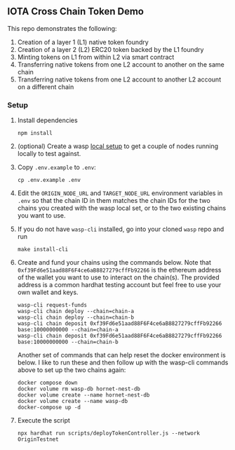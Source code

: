 ## IOTA Cross Chain Token Demo

This repo demonstrates the following:
1. Creation of a layer 1 (L1) native token foundry
2. Creation of a layer 2 (L2) ERC20 token backed by the L1 foundry
3. Minting tokens on L1 from within L2 via smart contract
4. Transferring native tokens from one L2 account to another on the same chain
5. Transferring native tokens from one L2 account to another L2 account on a different chain

### Setup
1. Install dependencies 
   ```shell
   npm install
   ```
   
2. (optional) Create a wasp [local setup](https://github.com/iotaledger/wasp/tree/develop/tools/local-setup) to get a couple of nodes running locally to test against.

3. Copy `.env.example` to `.env`:
    ```shell
    cp .env.example .env
    ```

4. Edit the `ORIGIN_NODE_URL` and `TARGET_NODE_URL` environment variables in `.env` so that the chain ID in them matches the chain
   IDs for the two chains you created with the wasp local set, or to the two existing chains you want to use. 

5. If you do not have `wasp-cli` installed, go into your cloned `wasp` repo and run

    ```shell
    make install-cli
    ```

6. Create and fund your chains using the commands below. Note that `0xf39Fd6e51aad88F6F4ce6aB8827279cffFb92266` is the 
ethereum address of the wallet you want to use to interact on the chain(s). The provided address is a common hardhat 
testing account but feel free to use your own wallet and keys.

    ```shell
    wasp-cli request-funds
    wasp-cli chain deploy --chain=chain-a
    wasp-cli chain deploy --chain=chain-b
    wasp-cli chain deposit 0xf39Fd6e51aad88F6F4ce6aB8827279cffFb92266 base:10000000000 --chain=chain-a
    wasp-cli chain deposit 0xf39Fd6e51aad88F6F4ce6aB8827279cffFb92266 base:10000000000 --chain=chain-b
     ```

    Another set of commands that can help reset the docker environment is below. I like to run these and then follow up with
    the wasp-cli commands above to set up the two chains again:
    
    ```shell
    docker compose down
    docker volume rm wasp-db hornet-nest-db
    docker volume create --name hornet-nest-db
    docker volume create --name wasp-db
    docker-compose up -d
    ```

7. Execute the script
    ```shell
    npx hardhat run scripts/deployTokenController.js --network OriginTestnet
    ```
